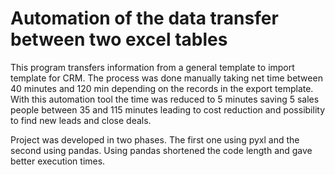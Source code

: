 # Automation of the data transfer between two excel tables

This program transfers information from a general template to import template for CRM. The process was done manually taking net time between 40 minutes and 120 min depending on the records in the export template.
With this automation tool the time was reduced to 5 minutes saving 5 sales people between 35 and 115 minutes leading to cost reduction and possibility to find new leads and close deals.

Project was developed in two phases. The first one using pyxl and the second using pandas.
Using pandas shortened the code length and gave better execution times.
